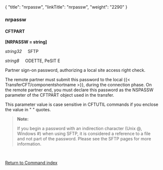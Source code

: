 {
    "title": "nrpassw",
    "linkTitle": "nrpassw",
    "weight": "2290"
}<span id="nrpassw"></span>

### nrpassw

#### CFTPART

**\[NRPASSW = string\]**

*string32*     SFTP

*string8*     ODETTE, PeSIT E

Partner sign-on password, authorizing a local site access right check.

The remote partner must submit this password to the local  {{< TransferCFT/componentshortname  >}}, during the connection phase. On the remote partner end, you must declare this
password  as the NSPASSW parameter of the CFTPART object
used in the transfer.

This parameter value is case sensitive in CFTUTIL commands if you enclose the value in " " quotes.

> **Note:**
>
> If you begin a password with an indirection character (Unix @, Windows #) when using SFTP, it is  considered a reference to a file and not part of the password. Please see the SFTP pages for more information.

 

[Return to Command index](../../)

